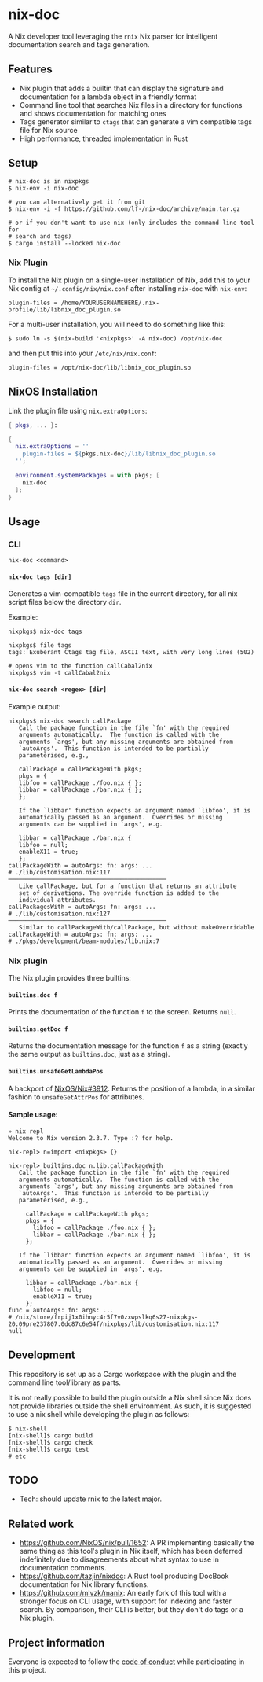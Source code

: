 # nix-doc

A Nix developer tool leveraging the `rnix` Nix parser for intelligent
documentation search and tags generation.

## Features

* Nix plugin that adds a builtin that can display the signature and
  documentation for a lambda object in a friendly format
* Command line tool that searches Nix files in a directory for functions and
  shows documentation for matching ones
* Tags generator similar to `ctags` that can generate a vim compatible tags
  file for Nix source
* High performance, threaded implementation in Rust

## Setup

```
# nix-doc is in nixpkgs
$ nix-env -i nix-doc

# you can alternatively get it from git
$ nix-env -i -f https://github.com/lf-/nix-doc/archive/main.tar.gz

# or if you don't want to use nix (only includes the command line tool for
# search and tags)
$ cargo install --locked nix-doc
```

### Nix Plugin

To install the Nix plugin on a single-user installation of Nix, add this to
your Nix config at `~/.config/nix/nix.conf` after installing `nix-doc` with
`nix-env`:

```
plugin-files = /home/YOURUSERNAMEHERE/.nix-profile/lib/libnix_doc_plugin.so
```

For a multi-user installation, you will need to do something like this:

```
$ sudo ln -s $(nix-build '<nixpkgs>' -A nix-doc) /opt/nix-doc
```

and then put this into your `/etc/nix/nix.conf`:

```
plugin-files = /opt/nix-doc/lib/libnix_doc_plugin.so
```

## NixOS Installation

Link the plugin file using
`nix.extraOptions`:

```nix
{ pkgs, ... }:

{
  nix.extraOptions = ''
    plugin-files = ${pkgs.nix-doc}/lib/libnix_doc_plugin.so
  '';

  environment.systemPackages = with pkgs; [
    nix-doc
  ];
}
```


## Usage

### CLI

```
nix-doc <command>
```

#### `nix-doc tags [dir]`

Generates a vim-compatible `tags` file in the current directory, for all nix
script files below the directory `dir`.

Example:

```
nixpkgs$ nix-doc tags

nixpkgs$ file tags
tags: Exuberant Ctags tag file, ASCII text, with very long lines (502)

# opens vim to the function callCabal2nix
nixpkgs$ vim -t callCabal2nix
```

#### `nix-doc search <regex> [dir]`

Example output:

```
nixpkgs$ nix-doc search callPackage
   Call the package function in the file `fn' with the required
   arguments automatically.  The function is called with the
   arguments `args', but any missing arguments are obtained from
   `autoArgs'.  This function is intended to be partially
   parameterised, e.g.,

   callPackage = callPackageWith pkgs;
   pkgs = {
   libfoo = callPackage ./foo.nix { };
   libbar = callPackage ./bar.nix { };
   };

   If the `libbar' function expects an argument named `libfoo', it is
   automatically passed as an argument.  Overrides or missing
   arguments can be supplied in `args', e.g.

   libbar = callPackage ./bar.nix {
   libfoo = null;
   enableX11 = true;
   };
callPackageWith = autoArgs: fn: args: ...
# ./lib/customisation.nix:117
─────────────────────────────────────────────
   Like callPackage, but for a function that returns an attribute
   set of derivations. The override function is added to the
   individual attributes.
callPackagesWith = autoArgs: fn: args: ...
# ./lib/customisation.nix:127
─────────────────────────────────────────────
   Similar to callPackageWith/callPackage, but without makeOverridable
callPackageWith = autoArgs: fn: args: ...
# ./pkgs/development/beam-modules/lib.nix:7
```

### Nix plugin

The Nix plugin provides three builtins:

#### `builtins.doc f`

Prints the documentation of the function `f` to the screen. Returns `null`.

#### `builtins.getDoc f`

Returns the documentation message for the function `f` as a string (exactly the
same output as `builtins.doc`, just as a string).

#### `builtins.unsafeGetLambdaPos`

A backport of [NixOS/Nix#3912](https://github.com/NixOS/nix/pull/3912). Returns
the position of a lambda, in a similar fashion to `unsafeGetAttrPos` for
attributes.

#### Sample usage:

```
» nix repl
Welcome to Nix version 2.3.7. Type :? for help.

nix-repl> n=import <nixpkgs> {}

nix-repl> builtins.doc n.lib.callPackageWith
   Call the package function in the file `fn' with the required
   arguments automatically.  The function is called with the
   arguments `args', but any missing arguments are obtained from
   `autoArgs'.  This function is intended to be partially
   parameterised, e.g.,

     callPackage = callPackageWith pkgs;
     pkgs = {
       libfoo = callPackage ./foo.nix { };
       libbar = callPackage ./bar.nix { };
     };

   If the `libbar' function expects an argument named `libfoo', it is
   automatically passed as an argument.  Overrides or missing
   arguments can be supplied in `args', e.g.

     libbar = callPackage ./bar.nix {
       libfoo = null;
       enableX11 = true;
     };
func = autoArgs: fn: args: ...
# /nix/store/frpij1x0ihnyc4r5f7v0zxwpslkq6s27-nixpkgs-20.09pre237807.0dc87c6e54f/nixpkgs/lib/customisation.nix:117
null
```

## Development

This repository is set up as a Cargo workspace with the plugin and the command
line tool/library as parts.

It is not really possible to build the plugin outside a Nix shell since Nix
does not provide libraries outside the shell environment. As such, it is
suggested to use a nix shell while developing the plugin as follows:

```
$ nix-shell
[nix-shell]$ cargo build
[nix-shell]$ cargo check
[nix-shell]$ cargo test
# etc
```

## TODO

- Tech: should update rnix to the latest major.

## Related work

- https://github.com/NixOS/nix/pull/1652: A PR implementing basically the same
  thing as this tool's plugin in Nix itself, which has been deferred
  indefinitely due to disagreements about what syntax to use in documentation
  comments.
- https://github.com/tazjin/nixdoc: A Rust tool producing DocBook documentation
  for Nix library functions.
- https://github.com/mlvzk/manix: An early fork of this tool with a stronger
  focus on CLI usage, with support for indexing and faster search. By
  comparison, their CLI is better, but they don't do tags or a Nix plugin.

## Project information

Everyone is expected to follow the [code of conduct](./CODE_OF_CONDUCT.md)
while participating in this project.
